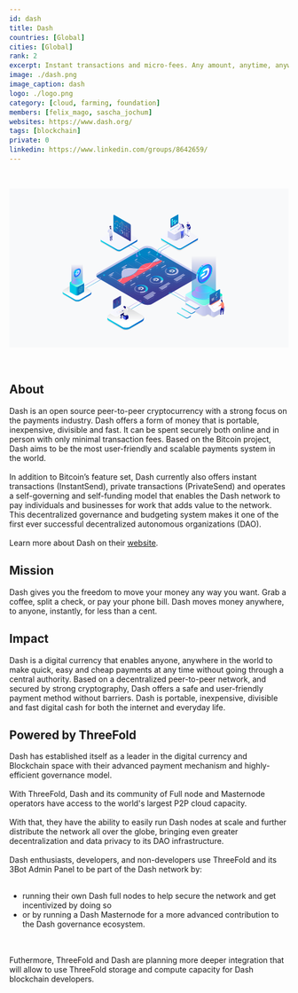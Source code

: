 ```yaml
---
id: dash
title: Dash
countries: [Global]
cities: [Global]
rank: 2
excerpt: Instant transactions and micro-fees. Any amount, anytime, anywhere. 
image: ./dash.png
image_caption: dash
logo: ./logo.png
category: [cloud, farming, foundation]
members: [felix_mago, sascha_jochum]
websites: https://www.dash.org/
tags: [blockchain]
private: 0
linkedin: https://www.linkedin.com/groups/8642659/
---
```


<br/>

![dash](./dash2.png)

<br/>

## About

Dash is an open source peer-to-peer cryptocurrency with a strong focus on the payments industry. Dash offers a form of money that is portable, inexpensive, divisible and fast. It can be spent securely both online and in person with only minimal transaction fees. Based on the Bitcoin project, Dash aims to be the most user-friendly and scalable payments system in the world. 
<br/>
<br/>
In addition to Bitcoin’s feature set, Dash currently also offers instant transactions (InstantSend), private transactions (PrivateSend) and operates a self-governing and self-funding model that enables the Dash network to pay individuals and businesses for work that adds value to the network. This decentralized governance and budgeting system makes it one of the first ever successful decentralized autonomous organizations (DAO).
<br/>
<br/>
Learn more about Dash on their [website](https://www.dash.org).

## Mission

Dash gives you the freedom to move your money any way you want. Grab a coffee, split a check, or pay your phone bill. Dash moves money anywhere, to anyone, instantly, for less than a cent.

## Impact

Dash is a digital currency that enables anyone, anywhere in the world to make quick, easy and cheap payments at any time without going through a central authority. Based on a decentralized peer-to-peer network, and secured by strong cryptography, Dash offers a safe and user-friendly payment method without barriers. Dash is portable, inexpensive, divisible and fast digital cash for both the internet and everyday life.

## Powered by ThreeFold

Dash  has established itself as a leader in the digital currency and Blockchain space with their advanced payment mechanism and highly-efficient governance model.
<br/>
<br/>
With ThreeFold, Dash and its community of Full node and Masternode operators have access to the world's largest P2P cloud capacity.
<br/>
<br/>
With that, they have the ability to easily run Dash nodes at scale and further distribute the network all over the globe, bringing even greater decentralization and data privacy to its DAO infrastructure.
<br/>
<br/>
Dash enthusiasts, developers, and non-developers use ThreeFold and its 3Bot Admin Panel to be part of the Dash network by:
<br/>
<br/>
- running their own Dash full nodes to help secure the network and get incentivized by doing so
- or by running a Dash Masternode for a more advanced contribution to the Dash governance ecosystem.
<br/>
<br/> 
Futhermore, ThreeFold and Dash are planning more deeper integration that will allow to use ThreeFold storage and compute capacity for Dash blockchain developers.

<!-- ### Roadmap

- Dec 2020
 - Quick deployment for Dash nodes on ThreeFold capacity
- Q1 2021 
 - Planning of the deeper integration -->


